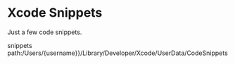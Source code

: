 # Xcode Snippets

Just a few code snippets.

snippets path:/Users/{username}}/Library/Developer/Xcode/UserData/CodeSnippets
